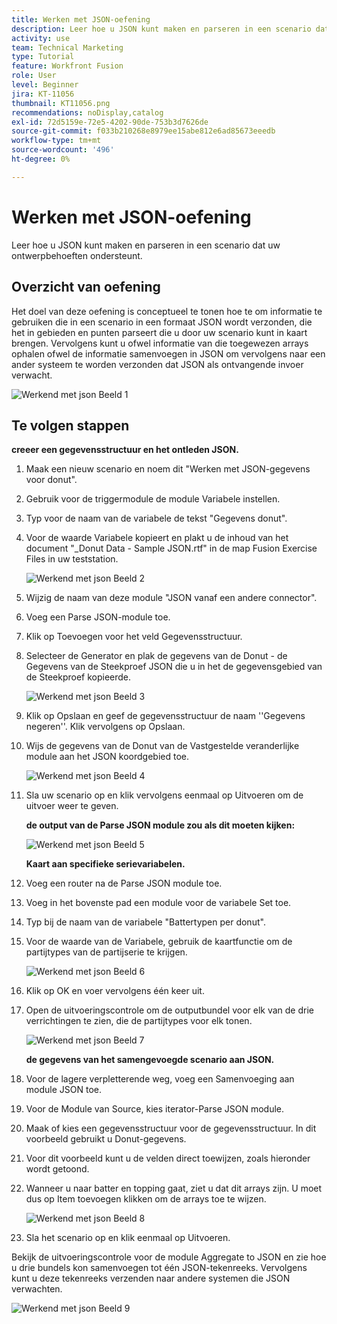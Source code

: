 ```yaml
---
title: Werken met JSON-oefening
description: Leer hoe u JSON kunt maken en parseren in een scenario dat uw ontwerpbehoeften ondersteunt.
activity: use
team: Technical Marketing
type: Tutorial
feature: Workfront Fusion
role: User
level: Beginner
jira: KT-11056
thumbnail: KT11056.png
recommendations: noDisplay,catalog
exl-id: 72d5159e-72e5-4202-90de-753b3d7626de
source-git-commit: f033b210268e8979ee15abe812e6ad85673eeedb
workflow-type: tm+mt
source-wordcount: '496'
ht-degree: 0%

---
```


# Werken met JSON-oefening

Leer hoe u JSON kunt maken en parseren in een scenario dat uw ontwerpbehoeften ondersteunt.

## Overzicht van oefening

Het doel van deze oefening is conceptueel te tonen hoe te om informatie te gebruiken die in een scenario in een formaat JSON wordt verzonden, die het in gebieden en punten parseert die u door uw scenario kunt in kaart brengen. Vervolgens kunt u ofwel informatie van die toegewezen arrays ophalen ofwel de informatie samenvoegen in JSON om vervolgens naar een ander systeem te worden verzonden dat JSON als ontvangende invoer verwacht.

![ Werkend met json Beeld 1 ](../12-exercises/assets/working-with-json-walkthrough-1.png)

## Te volgen stappen

**creeer een gegevensstructuur en het ontleden JSON.**

1. Maak een nieuw scenario en noem dit &quot;Werken met JSON-gegevens voor donut&quot;.
1. Gebruik voor de triggermodule de module Variabele instellen.
1. Typ voor de naam van de variabele de tekst &quot;Gegevens donut&quot;.
1. Voor de waarde Variabele kopieert en plakt u de inhoud van het document &quot;_Donut Data - Sample JSON.rtf&quot; in de map Fusion Exercise Files in uw teststation.

   ![ Werkend met json Beeld 2 ](../12-exercises/assets/working-with-json-walkthrough-2.png)

1. Wijzig de naam van deze module &quot;JSON vanaf een andere connector&quot;.
1. Voeg een Parse JSON-module toe.
1. Klik op Toevoegen voor het veld Gegevensstructuur.
1. Selecteer de Generator en plak de gegevens van de Donut - de Gegevens van de Steekproef JSON die u in het de gegevensgebied van de Steekproef kopieerde.

   ![ Werkend met json Beeld 3 ](../12-exercises/assets/working-with-json-walkthrough-3.png)

1. Klik op Opslaan en geef de gegevensstructuur de naam &#39;&#39;Gegevens negeren&#39;&#39;. Klik vervolgens op Opslaan.
1. Wijs de gegevens van de Donut van de Vastgestelde veranderlijke module aan het JSON koordgebied toe.

   ![ Werkend met json Beeld 4 ](../12-exercises/assets/working-with-json-walkthrough-4.png)

1. Sla uw scenario op en klik vervolgens eenmaal op Uitvoeren om de uitvoer weer te geven.

   **de output van de Parse JSON module zou als dit moeten kijken:**

   ![ Werkend met json Beeld 5 ](../12-exercises/assets/working-with-json-walkthrough-5.png)

   **Kaart aan specifieke serievariabelen.**

1. Voeg een router na de Parse JSON module toe.
1. Voeg in het bovenste pad een module voor de variabele Set toe.
1. Typ bij de naam van de variabele &quot;Battertypen per donut&quot;.
1. Voor de waarde van de Variabele, gebruik de kaartfunctie om de partijtypes van de partijserie te krijgen.

   ![ Werkend met json Beeld 6 ](../12-exercises/assets/working-with-json-walkthrough-6.png)

1. Klik op OK en voer vervolgens één keer uit.
1. Open de uitvoeringscontrole om de outputbundel voor elk van de drie verrichtingen te zien, die de partijtypes voor elk tonen.

   ![ Werkend met json Beeld 7 ](../12-exercises/assets/working-with-json-walkthrough-7.png)

   **de gegevens van het samengevoegde scenario aan JSON.**

1. Voor de lagere verpletterende weg, voeg een Samenvoeging aan module JSON toe.
1. Voor de Module van Source, kies iterator-Parse JSON module.
1. Maak of kies een gegevensstructuur voor de gegevensstructuur. In dit voorbeeld gebruikt u Donut-gegevens.
1. Voor dit voorbeeld kunt u de velden direct toewijzen, zoals hieronder wordt getoond.
1. Wanneer u naar batter en topping gaat, ziet u dat dit arrays zijn. U moet dus op Item toevoegen klikken om de arrays toe te wijzen.

   ![ Werkend met json Beeld 8 ](../12-exercises/assets/working-with-json-walkthrough-8.png)

1. Sla het scenario op en klik eenmaal op Uitvoeren.

Bekijk de uitvoeringscontrole voor de module Aggregate to JSON en zie hoe u drie bundels kon samenvoegen tot één JSON-tekenreeks. Vervolgens kunt u deze tekenreeks verzenden naar andere systemen die JSON verwachten.

![ Werkend met json Beeld 9 ](../12-exercises/assets/working-with-json-walkthrough-9.png)
